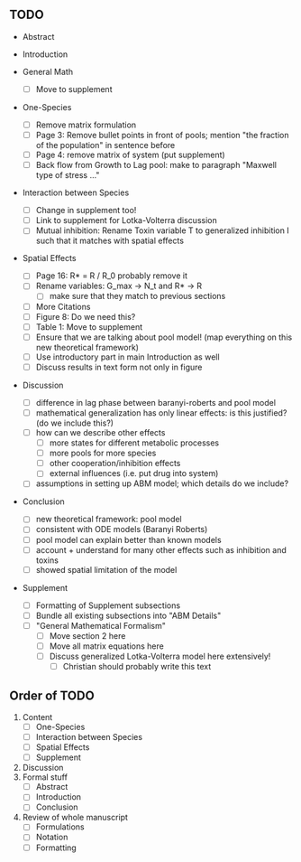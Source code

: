 ## TODO

-  Abstract

-  Introduction

-  General Math
    - [ ] Move to supplement

-  One-Species
    - [ ] Remove matrix formulation
    - [ ] Page 3: Remove bullet points in front of pools; mention "the fraction of the population" in
      sentence before
    - [ ] Page 4: remove matrix of system (put supplement)
    - [ ] Back flow from Growth to Lag pool: make to paragraph "Maxwell type of stress ..."

-  Interaction between Species
    - [ ] Change in supplement too!
    - [ ] Link to supplement for Lotka-Volterra discussion
    - [ ] Mutual inhibition: Rename Toxin variable T to generalized inhibition I such that it matches
      with spatial effects

-  Spatial Effects
    - [ ] Page 16: R* = R / R_0 probably remove it
    - [ ] Rename variables: G_max -> N_t and R* -> R
        - [ ] make sure that they match to previous sections
    - [ ] More Citations
    - [ ] Figure 8: Do we need this?
    - [ ] Table 1: Move to supplement
    - [ ] Ensure that we are talking about pool model! (map everything on this new theoretical framework)
    - [ ] Use introductory part in main Introduction as well
    - [ ] Discuss results in text form not only in figure

-  Discussion
    - [ ] difference in lag phase between baranyi-roberts and pool model
    - [ ] mathematical generalization has only linear effects: is this justified? (do we include this?)
    - [ ] how can we describe other effects
        - [ ] more states for different metabolic processes
        - [ ] more pools for more species
        - [ ] other cooperation/inhibition effects
        - [ ] external influences (i.e. put drug into system)
    - [ ] assumptions in setting up ABM model; which details do we include?

-  Conclusion
    - [ ] new theoretical framework: pool model
    - [ ] consistent with ODE models (Baranyi Roberts)
    - [ ] pool model can explain better than known models
    - [ ] account + understand for many other effects such as inhibition and toxins
    - [ ] showed spatial limitation of the model

-  Supplement
    - [ ] Formatting of Supplement subsections
    - [ ] Bundle all existing subsections into "ABM Details"
    - [ ] "General Mathematical Formalism"
        - [ ] Move section 2 here
        - [ ] Move all matrix equations here
        - [ ] Discuss generalized Lotka-Volterra model here extensively!
            - [ ] Christian should probably write this text

## Order of TODO
1. Content
    - [ ] One-Species
    - [ ] Interaction between Species
    - [ ] Spatial Effects
    - [ ] Supplement
2. Discussion
3. Formal stuff
    - [ ] Abstract
    - [ ] Introduction
    - [ ] Conclusion
4. Review of whole manuscript
    - [ ] Formulations
    - [ ] Notation
    - [ ] Formatting

